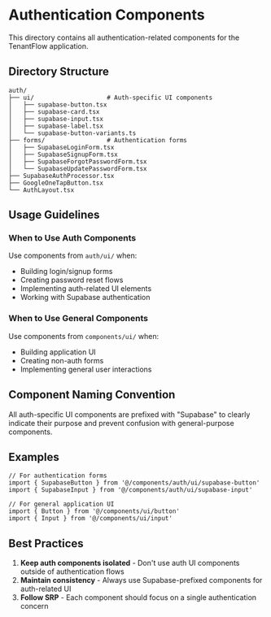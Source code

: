 # Authentication Components

This directory contains all authentication-related components for the TenantFlow application.

## Directory Structure

```
auth/
├── ui/                    # Auth-specific UI components
│   ├── supabase-button.tsx
│   ├── supabase-card.tsx
│   ├── supabase-input.tsx
│   ├── supabase-label.tsx
│   └── supabase-button-variants.ts
├── forms/                 # Authentication forms
│   ├── SupabaseLoginForm.tsx
│   ├── SupabaseSignupForm.tsx
│   ├── SupabaseForgotPasswordForm.tsx
│   └── SupabaseUpdatePasswordForm.tsx
├── SupabaseAuthProcessor.tsx
├── GoogleOneTapButton.tsx
└── AuthLayout.tsx
```

## Usage Guidelines

### When to Use Auth Components

Use components from `auth/ui/` when:
- Building login/signup forms
- Creating password reset flows
- Implementing auth-related UI elements
- Working with Supabase authentication

### When to Use General Components

Use components from `components/ui/` when:
- Building application UI
- Creating non-auth forms
- Implementing general user interactions

## Component Naming Convention

All auth-specific UI components are prefixed with "Supabase" to clearly indicate their purpose and prevent confusion with general-purpose components.

## Examples

```tsx
// For authentication forms
import { SupabaseButton } from '@/components/auth/ui/supabase-button'
import { SupabaseInput } from '@/components/auth/ui/supabase-input'

// For general application UI
import { Button } from '@/components/ui/button'
import { Input } from '@/components/ui/input'
```

## Best Practices

1. **Keep auth components isolated** - Don't use auth UI components outside of authentication flows
2. **Maintain consistency** - Always use Supabase-prefixed components for auth-related UI
3. **Follow SRP** - Each component should focus on a single authentication concern